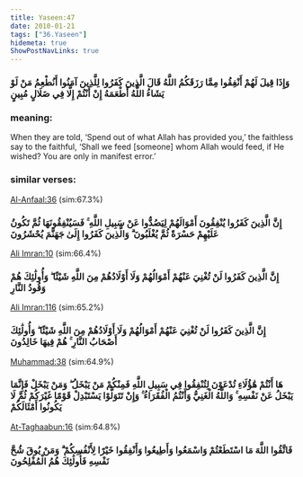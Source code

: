 ```yaml
---
title: Yaseen:47
date: 2010-01-21
tags: ["36.Yaseen"]
hidemeta: true 
ShowPostNavLinks: true 
---
```

### وَإِذَا قِيلَ لَهُمْ أَنْفِقُوا مِمَّا رَزَقَكُمُ اللَّهُ قَالَ الَّذِينَ كَفَرُوا لِلَّذِينَ آمَنُوا أَنُطْعِمُ مَنْ لَوْ يَشَاءُ اللَّهُ أَطْعَمَهُ إِنْ أَنْتُمْ إِلَّا فِي ضَلَالٍ مُبِينٍ
### meaning: 
When they are told, ‘Spend out of what Allah has provided you,’ the faithless say to the faithful, ‘Shall we feed [someone] whom Allah would feed, if He wished? You are only in manifest error.’
### similar verses: 

[Al-Anfaal:36](/8/36) (sim:67.3%)

### إِنَّ الَّذِينَ كَفَرُوا يُنْفِقُونَ أَمْوَالَهُمْ لِيَصُدُّوا عَنْ سَبِيلِ اللَّهِ ۚ فَسَيُنْفِقُونَهَا ثُمَّ تَكُونُ عَلَيْهِمْ حَسْرَةً ثُمَّ يُغْلَبُونَ ۗ وَالَّذِينَ كَفَرُوا إِلَىٰ جَهَنَّمَ يُحْشَرُونَ

[Ali Imran:10](/3/10) (sim:66.4%)

### إِنَّ الَّذِينَ كَفَرُوا لَنْ تُغْنِيَ عَنْهُمْ أَمْوَالُهُمْ وَلَا أَوْلَادُهُمْ مِنَ اللَّهِ شَيْئًا ۖ وَأُولَٰئِكَ هُمْ وَقُودُ النَّارِ

[Ali Imran:116](/3/116) (sim:65.2%)

### إِنَّ الَّذِينَ كَفَرُوا لَنْ تُغْنِيَ عَنْهُمْ أَمْوَالُهُمْ وَلَا أَوْلَادُهُمْ مِنَ اللَّهِ شَيْئًا ۖ وَأُولَٰئِكَ أَصْحَابُ النَّارِ ۚ هُمْ فِيهَا خَالِدُونَ

[Muhammad:38](/47/38) (sim:64.9%)

### هَا أَنْتُمْ هَٰؤُلَاءِ تُدْعَوْنَ لِتُنْفِقُوا فِي سَبِيلِ اللَّهِ فَمِنْكُمْ مَنْ يَبْخَلُ ۖ وَمَنْ يَبْخَلْ فَإِنَّمَا يَبْخَلُ عَنْ نَفْسِهِ ۚ وَاللَّهُ الْغَنِيُّ وَأَنْتُمُ الْفُقَرَاءُ ۚ وَإِنْ تَتَوَلَّوْا يَسْتَبْدِلْ قَوْمًا غَيْرَكُمْ ثُمَّ لَا يَكُونُوا أَمْثَالَكُمْ

[At-Taghaabun:16](/64/16) (sim:64.8%)

### فَاتَّقُوا اللَّهَ مَا اسْتَطَعْتُمْ وَاسْمَعُوا وَأَطِيعُوا وَأَنْفِقُوا خَيْرًا لِأَنْفُسِكُمْ ۗ وَمَنْ يُوقَ شُحَّ نَفْسِهِ فَأُولَٰئِكَ هُمُ الْمُفْلِحُونَ
